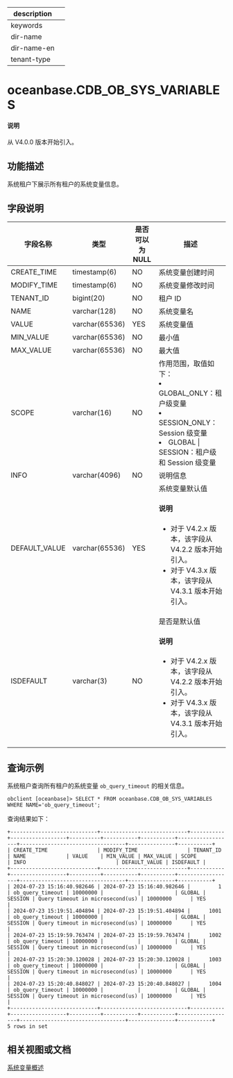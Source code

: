 |description||
|---|---|
|keywords||
|dir-name||
|dir-name-en||
|tenant-type||

# oceanbase.CDB_OB_SYS_VARIABLES

<main id="notice" type='explain'>
  <h4>说明</h4>
  <p>从 V4.0.0 版本开始引入。</p>
</main>

## 功能描述

系统租户下展示所有租户的系统变量信息。

## 字段说明

| 字段名称 | 类型 | 是否可以为 NULL | 描述 |
| --- | --- | --- | --- |
| CREATE_TIME | timestamp(6)   | NO   | 系统变量创建时间   |
| MODIFY_TIME | timestamp(6)   | NO   | 系统变量修改时间  |
| TENANT_ID | bigint(20) | NO | 租户 ID |
| NAME | varchar(128) | NO | 系统变量名 |
| VALUE | varchar(65536) | YES | 系统变量值 |
| MIN_VALUE | varchar(65536) | NO | 最小值 |
| MAX_VALUE | varchar(65536) | NO | 最大值 |
| SCOPE | varchar(16) | NO | 作用范围，取值如下：<li>GLOBAL_ONLY：租户级变量<li>SESSION_ONLY：Session 级变量<li>GLOBAL &#124; SESSION：租户级和 Session 级变量 |
| INFO | varchar(4096) | NO | 说明信息 |
| DEFAULT_VALUE | varchar(65536) | YES | 系统变量默认值  <main id="notice" type='explain'><h4>说明</h4><ul><li>对于 V4.2.x 版本，该字段从 V4.2.2 版本开始引入。</li> <li>对于 V4.3.x 版本，该字段从 V4.3.1 版本开始引入。</li></ul> </main> |
| ISDEFAULT   | varchar(3)   | NO  |  是否是默认值  <main id="notice" type='explain'><h4>说明</h4><ul><li>对于 V4.2.x 版本，该字段从 V4.2.2 版本开始引入。</li> <li>对于 V4.3.x 版本，该字段从 V4.3.1 版本开始引入。</li></ul> </main>   |

## 查询示例

系统租户查询所有租户的系统变量 `ob_query_timeout` 的相关信息。

```shell
obclient [oceanbase]> SELECT * FROM oceanbase.CDB_OB_SYS_VARIABLES  WHERE NAME='ob_query_timeout';
```

 查询结果如下：

```shell
+----------------------------+----------------------------+-----------+------------------+----------+-----------+-----------+------------------+----------------------------------+---------------+-----------+
| CREATE_TIME                | MODIFY_TIME                | TENANT_ID | NAME             | VALUE    | MIN_VALUE | MAX_VALUE | SCOPE            | INFO                             | DEFAULT_VALUE | ISDEFAULT |
+----------------------------+----------------------------+-----------+------------------+----------+-----------+-----------+------------------+----------------------------------+---------------+-----------+
| 2024-07-23 15:16:40.982646 | 2024-07-23 15:16:40.982646 |         1 | ob_query_timeout | 10000000 |           |           | GLOBAL | SESSION | Query timeout in microsecond(us) | 10000000      | YES       |
| 2024-07-23 15:19:51.404894 | 2024-07-23 15:19:51.404894 |      1001 | ob_query_timeout | 10000000 |           |           | GLOBAL | SESSION | Query timeout in microsecond(us) | 10000000      | YES       |
| 2024-07-23 15:19:59.763474 | 2024-07-23 15:19:59.763474 |      1002 | ob_query_timeout | 10000000 |           |           | GLOBAL | SESSION | Query timeout in microsecond(us) | 10000000      | YES       |
| 2024-07-23 15:20:30.120028 | 2024-07-23 15:20:30.120028 |      1003 | ob_query_timeout | 10000000 |           |           | GLOBAL | SESSION | Query timeout in microsecond(us) | 10000000      | YES       |
| 2024-07-23 15:20:40.848027 | 2024-07-23 15:20:40.848027 |      1004 | ob_query_timeout | 10000000 |           |           | GLOBAL | SESSION | Query timeout in microsecond(us) | 10000000      | YES       |
+----------------------------+----------------------------+-----------+------------------+----------+-----------+-----------+------------------+----------------------------------+---------------+-----------+
5 rows in set
```

## 相关视图或文档

[系统变量概述](../../../../700.reference/800.configuration-items-and-system-variables/000.configuration-items-and-system-variables-overview.md)

